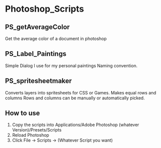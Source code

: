 # Photoshop_Scripts

## PS_getAverageColor

Get the average color of a document in photoshop

## PS_Label_Paintings

Simple Dialog I use for my personal paintings Naming convention.

## PS_spritesheetmaker

Converts layers into spritesheets for CSS or Games.
Makes equal rows and columns
Rows and columns can be manually or automatically picked.

## How to use

1. Copy the scripts into Applications/Adobe Photoshop (whatever Version)/Presets/Scripts
2. Reload Photoshop
3. Click File -> Scripts -> (Whatever Script you want)
